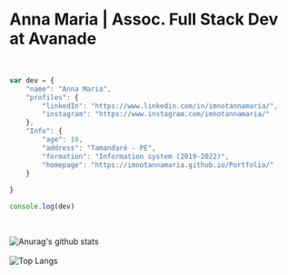 
<h1>Anna Maria | Assoc. Full Stack Dev at Avanade</h1>
<br>

```javascript
var dev = {
    "name": "Anna Maria",
    "profiles": {
        "linkedIn": "https://www.linkedin.com/in/imnotannamaria/",
        "instagram": "https://www.instagram.com/imnotannamaria/"
    },
    "Info": {
        "age": 19,
        "address": "Tamandaré - PE",
        "formation": "Information system (2019-2022)",
        "homepage": "https://imnotannamaria.github.io/Portfolio/"
    }
    
}

console.log(dev)
```
<br>

![Anurag's github stats](https://github-readme-stats.vercel.app/api?username=imnotannamaria&show_icons=true&theme=radical)
<br>
<br>
![Top Langs](https://github-readme-stats.vercel.app/api/top-langs/?username=imnotannamaria&theme=radical)
